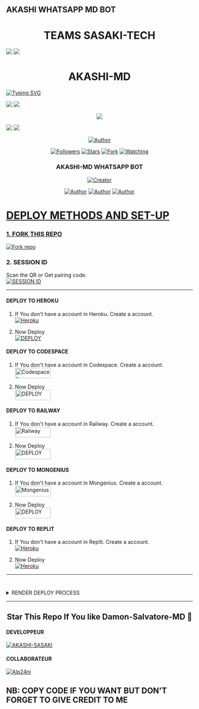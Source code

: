 ## AKASHI WHATSAPP MD BOT
<h1 align="center"> TEAMS SASAKI-TECH </h1> 

<a><img src='https://i.imgur.com/LyHic3i.gif'/></a>
<a><img src='https://i.imgur.com/LyHic3i.gif'/></a>

<h1 align="center"> AKASHI-MD </h1>

<a href="https://git.io/typing-svg"><img src="https://readme-typing-svg.demolab.com?font=Black+Ops+One&size=50&pause=1000&color=1BAFBAFF&center=true&width=910&height=100&lines=THANKS+FOR+CHOOSING+AKASHI-MD;MULTI+DEVICE+WHATSAPP+BOT;CREATED+BY+亗𝑆𝐴𝑆𝐴𝐾𝐼 𝐹𝐴𝑀𝐼𝐿𝑌亗" alt="Typing SVG" /></a>
  </p>
<a><img src='https://i.imgur.com/LyHic3i.gif'/></a>
<a><img src='https://i.imgur.com/LyHic3i.gif'/></a>
<p align="center"> 
<img src="https://telegra.ph/file/6deb3281f66b574e3264e.jpg" />
<p/>
<a><img src='https://i.imgur.com/LyHic3i.gif'/></a>
<a><img src='https://i.imgur.com/LyHic3i.gif'/></a>
  
<p align="center">
<a href="https://github.com/AKASHI-SASAKI"><img title="Author" src="https://img.shields.io/badge/AKASHI Bot-black?style=for-the-badge&logo=whatsApp"></a>
<p/>
<p align="center">
<a href="https://github.com/AKASHI-SASAKI?tab=followers"><img title="Followers" src="https://img.shields.io/github/followers/AKASHI-SASAKI?label=Followers&style=social"></a>
<a href="https://github.com/AKASHI-SASAKI/Akashi-MD/stargazers/"><img title="Stars" src="https://img.shields.io/github/stars/AKASHI-SASAKI/Akashi-MD?&style=social"></a>
<a href="https://github.com/AKASHI-SASAKI/Akashi-MD/network/members"><img title="Fork" src="https://img.shields.io/github/forks/AKASHI-SASAKI/Akashi-MD?style=social"></a>
<a href="https://github.com/AKASHI-SASAKI/Akashi-MD/watchers"><img title="Watching" src="https://img.shields.io/github/watchers/AKASHI-SASAKI/Akashi-MD?label=Watching&style=social"></a>
</p>

<h3 align="center">AKASHI-MD WHATSAPP BOT</h3>
<p align="center">
<a href="#"><img title="Creator" src="https://img.shields.io/badge/Creator-TEAMS SASAKI_TECH-red.svg?style=for-the-badge&logo=github"></a>
</a>
</p>
<p align="center">
<a href="https://github.com/AKASHI-SASAKI"><img title="Author" src="https://img.shields.io/badge/AKASHI-MD-black?style=for-the-badge&logo=Github"></a> <a href="https://whatsapp.com/channel/0029VaoOYCpHgZWcZwhD6V21"><img title="Author" src="https://img.shields.io/badge/CHANNEL-black?style=for-the-badge&logo=whatsapp"></a> <a href="https://wa.me/242067274660"><img title="Author" src="https://img.shields.io/badge/CHAT US-black?style=for-the-badge&logo=whatsapp">
<p/>



# DEPLOY METHODS AND SET-UP 


### 1. FORK THIS REPO
<a href='https://github.com/AKASHI-SASAKI/Akashi-MD/fork' target="_blank"><img alt='Fork repo' src='https://img.shields.io/badge/Fork This Repo-black?style=for-the-badge&logo=git&logoColor=Blue'/></a>

### 2. SESSION ID

Scan the QR or Get pairing code.
    <br>
<a href='https://akashi-session.onrender.com' target="_blank"><img alt='SESSION ID' src='https://img.shields.io/badge/SESSION_ID-100000?style=for-the-badge&logo=scan&logoColor=white&labelColor=green&color=Blue'/></a>



---


#### DEPLOY TO HEROKU 

1. If You don't have a account in Heroku. Create a account.
    <br>
<a href='https://signup.heroku.com/' target="_blank"><img alt='Heroku' src='https://img.shields.io/badge/-Create-blue?style=for-the-badge&logo=heroku&logoColor=white'/></a>

2. Now Deploy
    <br>
<a href='https://dashboard.heroku.com/new?template=https://github.com/AKASHI-SASAKI/Akashi-MD' target="_blank"><img alt='DEPLOY' src='https://img.shields.io/badge/-DEPLOY-purple?style=for-the-badge&logo=heroku&logoColor=white'/></a>

#### DEPLOY TO CODESPACE

1. If You don't have a account in Codespace. Create a account.
    <br>
<a href='https://github.com/login?return_to=https%3A%2F%2Fgithub.com%2Fcodespaces' target="_blank"><img alt='Codespaces' src='https://img.shields.io/badge/CREATE-h?color=blue&style=for-the-badge&logo=visualstudiocode' width="96.35" height="28"/></a></p>

2. Now Deploy
    <br>
<a href='https://github.com/codespaces/new' target="_blank"><img alt='DEPLOY' src='https://img.shields.io/badge/DEPLOY -h?color=blue&style=for-the-badge&logo=visualstudiocode' width="96.35" height="28"/></a></p>


#### DEPLOY TO RAILWAY

1. If You don't have a account in Railway. Create a account.
    <br>
<a href='https://railway.app/login' target="_blank"><img alt='Railway' src='https://img.shields.io/badge/CREATE-h?color=red&style=for-the-badge&logo=railway' width="96.35" height="28"/></a></p>

2. Now Deploy
    <br>
<a href='https://railway.app/new' target="_blank"><img alt='DEPLOY' src='https://img.shields.io/badge/DEPLOY -h?color=red&style=for-the-badge&logo=railway' width="96.35" height="28"/></a></p>

#### DEPLOY TO MONGENIUS

1. If You don't have a account in Mongenius. Create a account.
    <br>
<a href='https://studio.mogenius.com/user/registration' target="_blank"><img alt='Mongenius' src='https://img.shields.io/badge/CREATE-h?color=red&style=for-the-badge&logo=genius' width="96.35" height="28"/></a></p>

2. Now Deploy
    <br>
<a href='https://railway.app/new' target="_blank"><img alt='DEPLOY' src='https://img.shields.io/badge/DEPLOY -h?color=red&style=for-the-badge&logo=genius' width="96.35" height="28"/></a></p>


#### DEPLOY TO REPLIT

1. If You don't have a account in Replit. Create a account.
    <br>
<a href='https://replit.com/' target="_blank"><img alt='Heroku' src='https://img.shields.io/badge/-Create-red?style=for-the-badge&logo=replit&logoColor=black'/></a>

2. Now Deploy
    <br>
<a href='https://replit.com/github/AKASHI-SASAKI/Akashi-MD' target="_blank"><img alt='Heroku' src='https://img.shields.io/badge/-Deploy-red?style=for-the-badge&logo=replit&logoColor=black'/></a>

---
#

<details close>
<summary>RENDER DEPLOY PROCESS</summary>
   
    1: Click "NEW".
    2: Select "Web Service".
    3: Click "Build and deploy from a Git repository".
    4: Now Choose this forked git repo from list.
    5: And JUST CLICK "Connect". 
   </details>


---


<h2 align="center"> Star This Repo If You like Damon-Salvatore-MD 🌟
</h2>

#### DEVELOPPEUR 

<a href="https://github.com/AKASHI-SASAKI"><img src="https://github.com/AKASHI-SASAKI.png" alt="AKASHI-SASAKI"/></a>

#### COLLABORATEUR 

<a href="https://github.com/Alp24ni"><img src="https://github.com/Alp24ni.png" alt="Alp24ni"/></a>


## NB: COPY CODE IF YOU WANT BUT DON'T FORGET TO GIVE CREDIT TO ME

